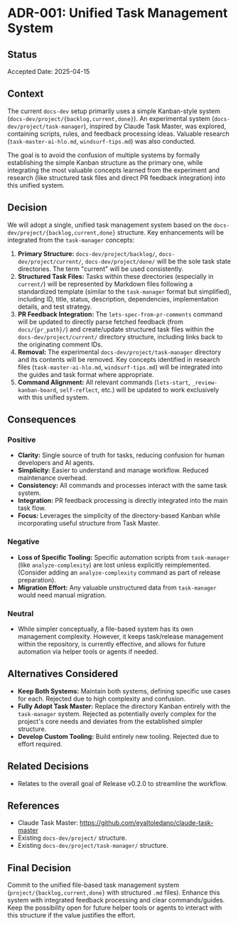 # ADR-001: Unified Task Management System

## Status
Accepted
Date: 2025-04-15

## Context
The current `docs-dev` setup primarily uses a simple Kanban-style system (`docs-dev/project/{backlog,current,done}`). An experimental system (`docs-dev/project/task-manager`), inspired by Claude Task Master, was explored, containing scripts, rules, and feedback processing ideas. Valuable research (`task-master-ai-hlo.md`, `windsurf-tips.md`) was also conducted.

The goal is to avoid the confusion of multiple systems by formally establishing the simple Kanban structure as the primary one, while integrating the most valuable concepts learned from the experiment and research (like structured task files and direct PR feedback integration) into this unified system.

## Decision
We will adopt a single, unified task management system based on the `docs-dev/project/{backlog,current,done}` structure. Key enhancements will be integrated from the `task-manager` concepts:

1.  **Primary Structure:** `docs-dev/project/backlog/`, `docs-dev/project/current/`, `docs-dev/project/done/` will be the sole task state directories. The term "current" will be used consistently.
2.  **Structured Task Files:** Tasks within these directories (especially in `current/`) will be represented by Markdown files following a standardized template (similar to the `task-manager` format but simplified), including ID, title, status, description, dependencies, implementation details, and test strategy.
3.  **PR Feedback Integration:** The `lets-spec-from-pr-comments` command will be updated to directly parse fetched feedback (from `docs/{pr_path}/`) and create/update structured task files within the `docs-dev/project/current/` directory structure, including links back to the originating comment IDs.
4.  **Removal:** The experimental `docs-dev/project/task-manager` directory and its contents will be removed. Key concepts identified in research files (`task-master-ai-hlo.md`, `windsurf-tips.md`) will be integrated into the guides and task format where appropriate.
5.  **Command Alignment:** All relevant commands (`lets-start`, `_review-kanban-board`, `self-reflect`, etc.) will be updated to work exclusively with this unified system.

## Consequences

### Positive
- **Clarity:** Single source of truth for tasks, reducing confusion for human developers and AI agents.
- **Simplicity:** Easier to understand and manage workflow. Reduced maintenance overhead.
- **Consistency:** All commands and processes interact with the same task system.
- **Integration:** PR feedback processing is directly integrated into the main task flow.
- **Focus:** Leverages the simplicity of the directory-based Kanban while incorporating useful structure from Task Master.

### Negative
- **Loss of Specific Tooling:** Specific automation scripts from `task-manager` (like `analyze-complexity`) are lost unless explicitly reimplemented. (Consider adding an `analyze-complexity` command as part of release preparation).
- **Migration Effort:** Any valuable unstructured data from `task-manager` would need manual migration.

### Neutral
- While simpler conceptually, a file-based system has its own management complexity. However, it keeps task/release management within the repository, is currently effective, and allows for future automation via helper tools or agents if needed.

## Alternatives Considered
- **Keep Both Systems:** Maintain both systems, defining specific use cases for each. Rejected due to high complexity and confusion.
- **Fully Adopt Task Master:** Replace the directory Kanban entirely with the `task-manager` system. Rejected as potentially overly complex for the project's core needs and deviates from the established simpler structure.
- **Develop Custom Tooling:** Build entirely new tooling. Rejected due to effort required.

## Related Decisions
- Relates to the overall goal of Release v0.2.0 to streamline the workflow.

## References
- Claude Task Master: https://github.com/eyaltoledano/claude-task-master
- Existing `docs-dev/project/` structure.
- Existing `docs-dev/project/task-manager/` structure.
## Final Decision
Commit to the unified file-based task management system (`project/{backlog,current,done}` with structured `.md` files). Enhance this system with integrated feedback processing and clear commands/guides. Keep the possibility open for future helper tools or agents to interact with this structure if the value justifies the effort.
